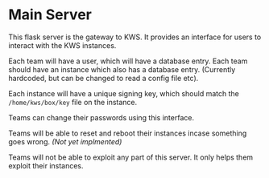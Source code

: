 # Main Server

This flask server is the gateway to KWS. It provides an interface for users to interact with the KWS instances.

Each team will have a user, which will have a database entry. Each team should have an instance which also has a database
entry. (Currently hardcoded, but can be changed to read a config file etc).

Each instance will have a unique signing key, which should match the `/home/kws/box/key` file on the instance.

Teams can change their passwords using this interface.

Teams will be able to reset and reboot their instances incase something goes wrong. *(Not yet implmented)*

Teams will not be able to exploit any part of this server. It only helps them exploit their instances.
